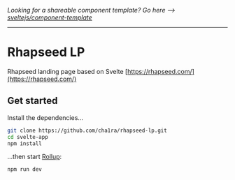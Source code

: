 *Looking for a shareable component template? Go here --> [sveltejs/component-template](https://github.com/sveltejs/component-template)*

---

# Rhapseed LP

Rhapseed landing page based on Svelte
[https://rhapseed.com/](https://rhapseed.com/)


## Get started

Install the dependencies...

```bash
git clone https://github.com/cha1ra/rhapseed-lp.git
cd svelte-app
npm install
```

...then start [Rollup](https://rollupjs.org):

```bash
npm run dev
```
